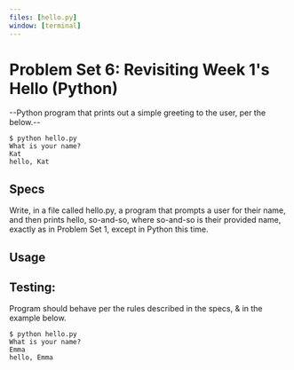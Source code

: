 ```yaml
---
files: [hello.py]
window: [terminal]
---
```


# Problem Set 6: Revisiting Week 1's Hello (Python)

--Python program that prints out a simple greeting to the user, per the below.--
```
$ python hello.py
What is your name?
Kat
hello, Kat
```
## Specs
Write, in a file called hello.py, a program that prompts a user for their name, and then prints hello, so-and-so, where so-and-so is their provided name, exactly as in Problem Set 1, except in Python this time.

## Usage

## Testing:
Program should behave per the rules described in the specs, & in the example below.

```
$ python hello.py
What is your name?
Emma
hello, Emma
```
